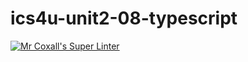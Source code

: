 # ics4u-unit2-08-typescript
[![Mr Coxall's Super Linter](https://github.com/Yiyun-Qin/ics4u-unit2-08-typescript/workflows/Mr%20Coxall's%20Super%20Linter/badge.svg)](https://github.com/Yiyun-Qin/ics4u-unit2-08-typescript/actions/)
